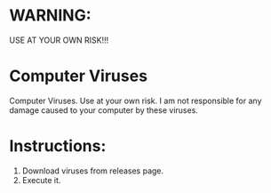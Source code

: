 # WARNING:
USE AT YOUR OWN RISK!!!
# Computer Viruses
Computer Viruses. Use at your own risk.
I am not responsible for any damage caused to your computer by these viruses.
# Instructions:
1. Download viruses from releases page.
2. Execute it.
